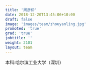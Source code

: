 ```yaml
---
title: '周彦伶'
date: 2018-12-20T13:45:06+10:00
draft: false
image: 'images/team/zhouyanling.jpg'
promoted: 'true'
grad: 'true'
jobtitle: ''
weight: 2101
layout: team
---
```


本科:哈尔滨工业大学（深圳）
